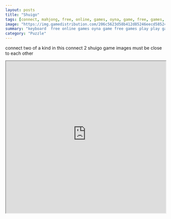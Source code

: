 ```yaml
---
layout: posts
title: "Shuigo"
tags: [connect, mahjong, free, online, games, oyna, game, free, games, play, play, games]
image: "https://img.gamedistribution.com/206c5623d58b412d85246eecd5852443.jpg"
summary: "keyboard  free online games oyna game free games play play games"
category: "Puzzle"
---
```


connect two of a kind in this connect 2 shuigo game images must be close to each other

<iframe width="100%" height="480px;" src="https://html5.gamedistribution.com/206c5623d58b412d85246eecd5852443/"></iframe>